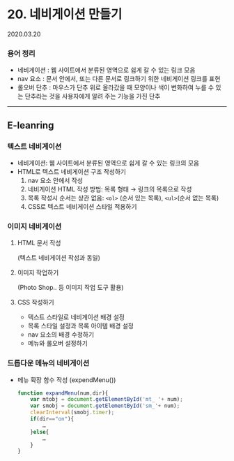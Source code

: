 # 20. 네비게이션 만들기

2020.03.20

### 용어 정리

- 네비게이션 : 웹 사이트에서 분류된 영역으로 쉽게 갈 수 있는 링크 모음
- nav 요소 : 문서 안에서, 또는 다른 문서로 링크하기 위한 네비게이션 링크를 표현
- 롤오버 단추 : 마우스가 단추 위로 올라갔을 때 모양이나 색이 변화하여 누를 수 있는 단추라는 것을 사용자에게 알려 주는 기능을 가진 단추

---

## E-leanring

### 텍스트 네비게이션

- 네비게이션: 웹 사이트에서 분류된 영역으로 쉽게 갈 수 있는 링크의 모음
- HTML로 텍스트 네비게이션 구조 작성하기
  1. nav 요소 안에서 작성
  2. 네비게이션 HTML 작성 방법: 목록 형태 → 링크의 목록으로 작성
  3. 목록 작성시 순서는 상관 없음: `<ol>` (순서 있는 목록), `<ul>`(순서 없는 목록)
  4. CSS로 텍스트 네비게이션 스타일 적용하기 

### 이미지 네비게이션

1. HTML 문서 작성

   (텍스트 네비게이션 작성과 동일)

2. 이미지 작업하기

   (Photo Shop..  등 이미지 작업 도구 활용)

3. CSS 작성하기
   - 텍스트 스타일로 네비게이션 배경 설정
   - 목록 스타일 설정과 목록 아이템 배경 설정
   - nav 요소의 배경 수정하기
   - 메뉴와 롤오버 설정하기   

### 드롭다운 메뉴의 네비게이션

- 메뉴 확장 함수 작성 (expendMenu())

  ```javascript
  function expandMenu(num,dir){
      var mtobj = document.getElementById('mt_ '+ num);
      var smobj = document.getElementById('sm_'+ num);
      clearInterval(smobj.timer);
      if(dir=="on"){
          …
      }else{
          …
      }
  }
  ```